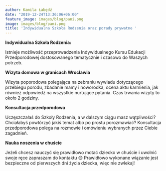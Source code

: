 ```yaml
---
author: Kamila Łabędź
date: "2019-12-24T13:36:06+06:00"
feature_image: images/blog/pani.png
image: images/blog/pani.png
title: 'Indywidualna Szkoła Rodzenia oraz porady prywatne '
---
```


**Indywidualna Szkoła Rodzenia:**

Istnieje możliwość przeprowadzenia Indywidualnego Kursu Edukacji Przedporodowej dostosowanego tematycznie i czasowo do Waszych potrzeb.

**Wizyta domowa w granicach Wrocławia**

Wizyta poporodowa polegająca na zebraniu wywiadu dotyczącego przebiegu porodu, zbadanie mamy i noworodka, ocena aktu karmienia, jak również odpowiedź na wszystkie nurtujące pytania. Czas trwania wizyty to około 2 godziny.

**Konsultacja przedporodowa**

Uczęszczałaś do Szkoły Rodzenia, a w dalszym ciągu masz wątpliwości? Chciałabyś powtórzyć jakiś temat albo po prostu porozmawiać? Konsultacja przedporodowa polega na rozmowie i omówieniu wybranych przez Ciebie zagadnień.

**Nauka noszenia w chuście**

Jeżeli chcesz nauczyć się prawidłowo motać dziecko w chuście i uwolnić swoje ręce zapraszam do kontaktu 😊 Prawidłowo wykonane wiązanie jest bezpieczne od pierwszych dni życia dziecka, więc nie zwlekaj!
